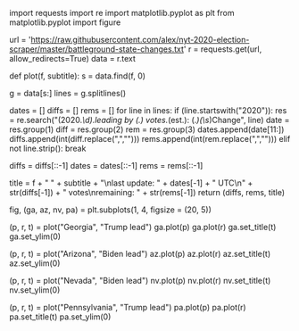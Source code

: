 import requests
import re
import matplotlib.pyplot as plt
from matplotlib.pyplot import figure

url = 'https://raw.githubusercontent.com/alex/nyt-2020-election-scraper/master/battleground-state-changes.txt'
r = requests.get(url, allow_redirects=True)
data = r.text

def plot(f, subtitle):
  s = data.find(f, 0)

  g = data[s:]
  lines = g.splitlines()

  dates = []
  diffs = []
  rems = []
  for line in lines:
    if (line.startswith("2020")):
      res = re.search("(2020.*\d).*leading by (.*) votes.*\(est.\): (.*)(\s*)Change", line)
      date = res.group(1)
      diff = res.group(2)
      rem = res.group(3)
      dates.append(date[11:])
      diffs.append(int(diff.replace(",","")))
      rems.append(int(rem.replace(",","")))
    elif not line.strip():
      break

  diffs = diffs[::-1]
  dates = dates[::-1]
  rems = rems[::-1]

  title = f + " " + subtitle + "\nlast update: " + dates[-1] + " UTC\n" + str(diffs[-1]) + " votes\nremaining: " + str(rems[-1])
  return (diffs, rems, title)

fig, (ga, az, nv, pa) = plt.subplots(1, 4, figsize = (20, 5))

(p, r, t) = plot("Georgia", "Trump lead")
ga.plot(p)
ga.plot(r)
ga.set_title(t)
ga.set_ylim(0)

(p, r, t) = plot("Arizona", "Biden lead")
az.plot(p)
az.plot(r)
az.set_title(t)
az.set_ylim(0)

(p, r, t) = plot("Nevada", "Biden lead")
nv.plot(p)
nv.plot(r)
nv.set_title(t)
nv.set_ylim(0)

(p, r, t) = plot("Pennsylvania", "Trump lead")
pa.plot(p)
pa.plot(r)
pa.set_title(t)
pa.set_ylim(0)

